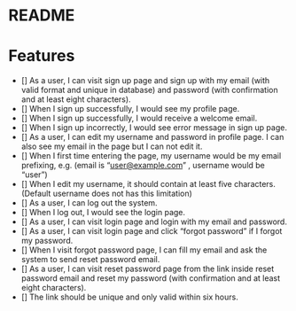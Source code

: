 # README


# Features
- [] As a user, I can visit sign up page and sign up with my email (with valid format and unique in database) and password (with confirmation and at least eight characters).
- [] When I sign up successfully, I would see my profile page.
- [] When I sign up successfully, I would receive a welcome email.
- [] When I sign up incorrectly, I would see error message in sign up page.
- [] As a user, I can edit my username and password in profile page. I can also see my email in the page but I can not edit it.
- [] When I first time entering the page, my username would be my email prefixing, e.g. (email is “user@example.com” , username would be “user”)
- [] When I edit my username, it should contain at least five characters. (Default username does not has this limitation)
- [] As a user, I can log out the system.
- [] When I log out, I would see the login page.
- [] As a user, I can visit login page and login with my email and password.
- [] As a user, I can visit login page and click “forgot password” if I forgot my password.
- [] When I visit forgot password page, I can fill my email and ask the system to send reset password email.
- [] As a user, I can visit reset password page from the link inside reset password email and reset my password (with confirmation and at least eight characters).
- [] The link should be unique and only valid within six hours.
